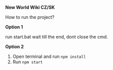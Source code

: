 **New World Wiki CZ/SK**

How to run the project?

**Option 1**

run start.bat
wait till the end, dont close the cmd.

**Option 2**

1. Open terminal and run `npm install`
2. Run `npm start`
